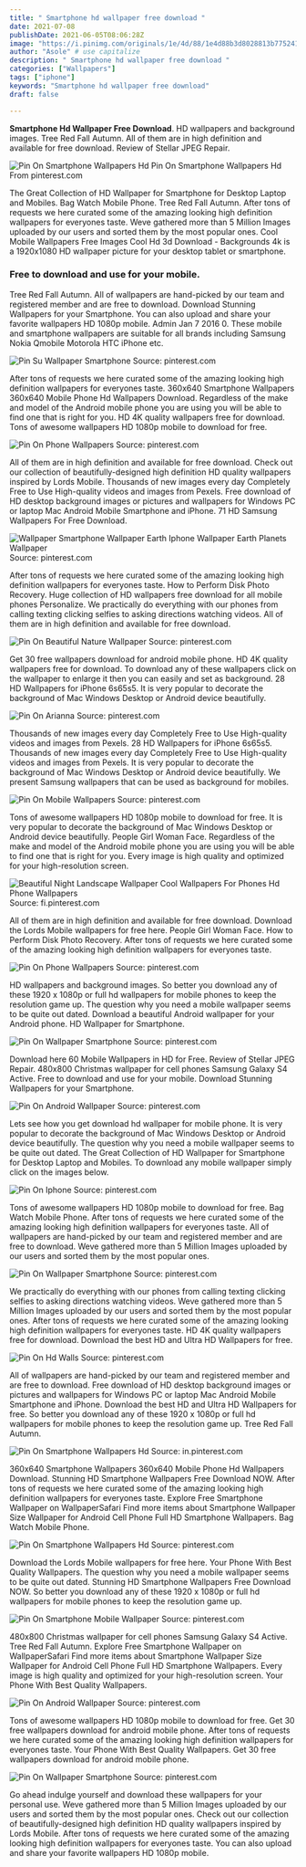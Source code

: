```yaml
---
title: " Smartphone hd wallpaper free download "
date: 2021-07-08
publishDate: 2021-06-05T08:06:28Z
image: "https://i.pinimg.com/originals/1e/4d/88/1e4d88b3d8028813b775241e706169ed.jpg"
author: "Asole" # use capitalize
description: " Smartphone hd wallpaper free download "
categories: ["Wallpapers"]
tags: ["iphone"]
keywords: "Smartphone hd wallpaper free download"
draft: false

---
```



**Smartphone Hd Wallpaper Free Download**. HD wallpapers and background images. Tree Red Fall Autumn. All of them are in high definition and available for free download. Review of Stellar JPEG Repair.

![Pin On Smartphone Wallpapers Hd](https://i.pinimg.com/originals/e3/ba/17/e3ba179f0be45ee41ebca431d5f7aa02.jpg "Pin On Smartphone Wallpapers Hd")
Pin On Smartphone Wallpapers Hd From pinterest.com


The Great Collection of HD Wallpaper for Smartphone for Desktop Laptop and Mobiles. Bag Watch Mobile Phone. Tree Red Fall Autumn. After tons of requests we here curated some of the amazing looking high definition wallpapers for everyones taste. Weve gathered more than 5 Million Images uploaded by our users and sorted them by the most popular ones. Cool Mobile Wallpapers Free Images Cool Hd 3d Download - Backgrounds 4k is a 1920x1080 HD wallpaper picture for your desktop tablet or smartphone.

### Free to download and use for your mobile.

Tree Red Fall Autumn. All of wallpapers are hand-picked by our team and registered member and are free to download. Download Stunning Wallpapers for your Smartphone. You can also upload and share your favorite wallpapers HD 1080p mobile. Admin Jan 7 2016 0. These mobile and smartphone wallpapers are suitable for all brands including Samsung Nokia Qmobile Motorola HTC iPhone etc.


![Pin Su Wallpaper Smartphone](https://i.pinimg.com/originals/3b/5f/36/3b5f3656c4c8bab9a15a9234dbd4907a.jpg "Pin Su Wallpaper Smartphone")
Source: pinterest.com

After tons of requests we here curated some of the amazing looking high definition wallpapers for everyones taste. 360x640 Smartphone Wallpapers 360x640 Mobile Phone Hd Wallpapers Download. Regardless of the make and model of the Android mobile phone you are using you will be able to find one that is right for you. HD 4K quality wallpapers free for download. Tons of awesome wallpapers HD 1080p mobile to download for free.

![Pin On Phone Wallpapers](https://i.pinimg.com/originals/f9/82/c6/f982c63460551d4d0b3b504ae12ef399.png "Pin On Phone Wallpapers")
Source: pinterest.com

All of them are in high definition and available for free download. Check out our collection of beautifully-designed high definition HD quality wallpapers inspired by Lords Mobile. Thousands of new images every day Completely Free to Use High-quality videos and images from Pexels. Free download of HD desktop background images or pictures and wallpapers for Windows PC or laptop Mac Android Mobile Smartphone and iPhone. 71 HD Samsung Wallpapers For Free Download.

![Wallpaper Smartphone Wallpaper Earth Iphone Wallpaper Earth Planets Wallpaper](https://i.pinimg.com/originals/ef/f3/3d/eff33d0413cb0bf6f58dc2de7f6f90a8.jpg "Wallpaper Smartphone Wallpaper Earth Iphone Wallpaper Earth Planets Wallpaper")
Source: pinterest.com

After tons of requests we here curated some of the amazing looking high definition wallpapers for everyones taste. How to Perform Disk Photo Recovery. Huge collection of HD wallpapers free download for all mobile phones Personalize. We practically do everything with our phones from calling texting clicking selfies to asking directions watching videos. All of them are in high definition and available for free download.

![Pin On Beautiful Nature Wallpaper](https://i.pinimg.com/564x/49/2d/ec/492deccaa933f1a02d4836fdf28dc7d0.jpg "Pin On Beautiful Nature Wallpaper")
Source: pinterest.com

Get 30 free wallpapers download for android mobile phone. HD 4K quality wallpapers free for download. To download any of these wallpapers click on the wallpaper to enlarge it then you can easily and set as background. 28 HD Wallpapers for iPhone 6s65s5. It is very popular to decorate the background of Mac Windows Desktop or Android device beautifully.

![Pin On Arianna](https://i.pinimg.com/originals/a5/00/88/a5008801441b444109b7ede906b67d9f.jpg "Pin On Arianna")
Source: pinterest.com

Thousands of new images every day Completely Free to Use High-quality videos and images from Pexels. 28 HD Wallpapers for iPhone 6s65s5. Thousands of new images every day Completely Free to Use High-quality videos and images from Pexels. It is very popular to decorate the background of Mac Windows Desktop or Android device beautifully. We present Samsung wallpapers that can be used as background for mobiles.

![Pin On Mobile Wallpapers](https://i.pinimg.com/474x/c2/9a/9d/c29a9df3197a8207cbba3cff9aed871f.jpg "Pin On Mobile Wallpapers")
Source: pinterest.com

Tons of awesome wallpapers HD 1080p mobile to download for free. It is very popular to decorate the background of Mac Windows Desktop or Android device beautifully. People Girl Woman Face. Regardless of the make and model of the Android mobile phone you are using you will be able to find one that is right for you. Every image is high quality and optimized for your high-resolution screen.

![Beautiful Night Landscape Wallpaper Cool Wallpapers For Phones Hd Phone Wallpapers](https://i.pinimg.com/originals/0f/1d/18/0f1d183c0afc3e01505fa68347194a10.jpg "Beautiful Night Landscape Wallpaper Cool Wallpapers For Phones Hd Phone Wallpapers")
Source: fi.pinterest.com

All of them are in high definition and available for free download. Download the Lords Mobile wallpapers for free here. People Girl Woman Face. How to Perform Disk Photo Recovery. After tons of requests we here curated some of the amazing looking high definition wallpapers for everyones taste.

![Pin On Phone Wallpapers](https://i.pinimg.com/originals/39/5e/cc/395ecc4c765e2783d453424e55fd07d2.png "Pin On Phone Wallpapers")
Source: pinterest.com

HD wallpapers and background images. So better you download any of these 1920 x 1080p or full hd wallpapers for mobile phones to keep the resolution game up. The question why you need a mobile wallpaper seems to be quite out dated. Download a beautiful Android wallpaper for your Android phone. HD Wallpaper for Smartphone.

![Pin On Wallpaper Smartphone](https://i.pinimg.com/originals/1f/cd/6a/1fcd6a2f8a9a13767bae0dbe39136ad5.jpg "Pin On Wallpaper Smartphone")
Source: pinterest.com

Download here 60 Mobile Wallpapers in HD for Free. Review of Stellar JPEG Repair. 480x800 Christmas wallpaper for cell phones Samsung Galaxy S4 Active. Free to download and use for your mobile. Download Stunning Wallpapers for your Smartphone.

![Pin On Android Wallpaper](https://i.pinimg.com/originals/ef/77/2d/ef772def079741369471592954cee935.jpg "Pin On Android Wallpaper")
Source: pinterest.com

Lets see how you get download hd wallpaper for mobile phone. It is very popular to decorate the background of Mac Windows Desktop or Android device beautifully. The question why you need a mobile wallpaper seems to be quite out dated. The Great Collection of HD Wallpaper for Smartphone for Desktop Laptop and Mobiles. To download any mobile wallpaper simply click on the images below.

![Pin On Iphone](https://i.pinimg.com/736x/1b/31/8b/1b318b4d6a407c0697602d66c312e2c5.jpg "Pin On Iphone")
Source: pinterest.com

Tons of awesome wallpapers HD 1080p mobile to download for free. Bag Watch Mobile Phone. After tons of requests we here curated some of the amazing looking high definition wallpapers for everyones taste. All of wallpapers are hand-picked by our team and registered member and are free to download. Weve gathered more than 5 Million Images uploaded by our users and sorted them by the most popular ones.

![Pin On Wallpaper Smartphone](https://i.pinimg.com/736x/ad/39/35/ad393562c621dbc69f73251b106da867.jpg "Pin On Wallpaper Smartphone")
Source: pinterest.com

We practically do everything with our phones from calling texting clicking selfies to asking directions watching videos. Weve gathered more than 5 Million Images uploaded by our users and sorted them by the most popular ones. After tons of requests we here curated some of the amazing looking high definition wallpapers for everyones taste. HD 4K quality wallpapers free for download. Download the best HD and Ultra HD Wallpapers for free.

![Pin On Hd Walls](https://i.pinimg.com/originals/a2/ae/3e/a2ae3ea259b75f4df3090d2c0e1112b9.jpg "Pin On Hd Walls")
Source: pinterest.com

All of wallpapers are hand-picked by our team and registered member and are free to download. Free download of HD desktop background images or pictures and wallpapers for Windows PC or laptop Mac Android Mobile Smartphone and iPhone. Download the best HD and Ultra HD Wallpapers for free. So better you download any of these 1920 x 1080p or full hd wallpapers for mobile phones to keep the resolution game up. Tree Red Fall Autumn.

![Pin On Smartphone Wallpapers Hd](https://i.pinimg.com/originals/2a/dc/2d/2adc2d38e251a1eddaf7b6feb3c14eb0.jpg "Pin On Smartphone Wallpapers Hd")
Source: in.pinterest.com

360x640 Smartphone Wallpapers 360x640 Mobile Phone Hd Wallpapers Download. Stunning HD Smartphone Wallpapers Free Download NOW. After tons of requests we here curated some of the amazing looking high definition wallpapers for everyones taste. Explore Free Smartphone Wallpaper on WallpaperSafari Find more items about Smartphone Wallpaper Size Wallpaper for Android Cell Phone Full HD Smartphone Wallpapers. Bag Watch Mobile Phone.

![Pin On Smartphone Wallpapers Hd](https://i.pinimg.com/originals/e3/ba/17/e3ba179f0be45ee41ebca431d5f7aa02.jpg "Pin On Smartphone Wallpapers Hd")
Source: pinterest.com

Download the Lords Mobile wallpapers for free here. Your Phone With Best Quality Wallpapers. The question why you need a mobile wallpaper seems to be quite out dated. Stunning HD Smartphone Wallpapers Free Download NOW. So better you download any of these 1920 x 1080p or full hd wallpapers for mobile phones to keep the resolution game up.

![Pin On Smartphone Mobile Wallpaper](https://i.pinimg.com/originals/ed/03/69/ed0369f66081ddd1932cc7c2566bd665.jpg "Pin On Smartphone Mobile Wallpaper")
Source: pinterest.com

480x800 Christmas wallpaper for cell phones Samsung Galaxy S4 Active. Tree Red Fall Autumn. Explore Free Smartphone Wallpaper on WallpaperSafari Find more items about Smartphone Wallpaper Size Wallpaper for Android Cell Phone Full HD Smartphone Wallpapers. Every image is high quality and optimized for your high-resolution screen. Your Phone With Best Quality Wallpapers.

![Pin On Android Wallpaper](https://i.pinimg.com/originals/bd/09/c7/bd09c781da13744f1f1dfe52039bdc20.jpg "Pin On Android Wallpaper")
Source: pinterest.com

Tons of awesome wallpapers HD 1080p mobile to download for free. Get 30 free wallpapers download for android mobile phone. After tons of requests we here curated some of the amazing looking high definition wallpapers for everyones taste. Your Phone With Best Quality Wallpapers. Get 30 free wallpapers download for android mobile phone.

![Pin On Wallpaper Smartphone](https://i.pinimg.com/originals/1e/4d/88/1e4d88b3d8028813b775241e706169ed.jpg "Pin On Wallpaper Smartphone")
Source: pinterest.com

Go ahead indulge yourself and download these wallpapers for your personal use. Weve gathered more than 5 Million Images uploaded by our users and sorted them by the most popular ones. Check out our collection of beautifully-designed high definition HD quality wallpapers inspired by Lords Mobile. After tons of requests we here curated some of the amazing looking high definition wallpapers for everyones taste. You can also upload and share your favorite wallpapers HD 1080p mobile.

